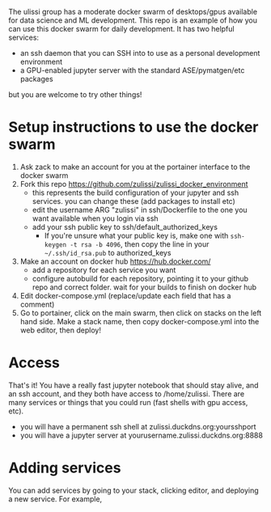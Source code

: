 The ulissi group has a moderate docker swarm of desktops/gpus available for data science and ML development. This repo is an example of how you can use this docker swarm for daily development. It has two helpful services:
* an ssh daemon that you can SSH into to use as a personal development environment
* a GPU-enabled jupyter server with the standard ASE/pymatgen/etc packages

but you are welcome to try other things!

# Setup instructions to use the docker swarm
1. Ask zack to make an account for you at the portainer interface to the docker swarm
2. Fork this repo https://github.com/zulissi/zulissi_docker_environment 
    * this represents the build configuration of your jupyter and ssh services. you can change these (add packages to install etc)
    * edit the username ARG "zulissi" in ssh/Dockerfile to the one you want available when you login via ssh
    * add your ssh public key to ssh/default_authorized_keys
      * If you're unsure what your public key is, make one with `ssh-keygen -t rsa -b 4096`, then copy the line in your `~/.ssh/id_rsa.pub` to authorized_keys
3. Make an account on docker hub https://hub.docker.com/
   * add a repository for each service you want
   * configure autobuild for each repository, pointing it to your github repo and correct folder. wait for your builds to finish on docker hub
4. Edit docker-compose.yml (replace/update each field that has a comment)
5. Go to portainer, click on the main swarm, then click on stacks on the left hand side. Make a stack name, then copy docker-compose.yml into the web editor, then deploy!

# Access
That's it! You have a really fast jupyter notebook that should stay alive, and an ssh account, and they both have access to /home/zulissi. There are many services or things that you could run (fast shells with gpu access, etc).
* you will have a permanent ssh shell at zulissi.duckdns.org:yoursshport
* you will have a jupyter server at yourusername.zulissi.duckdns.org:8888

# Adding services
You can add services by going to your stack, clicking editor, and deploying a new service. For example, 
